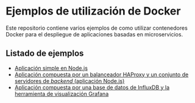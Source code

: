 # Ejemplos de utilización de Docker

Este repositorio contiene varios ejemplos de como utilizar contenedores Docker para el despliegue de aplicaciones basadas en microservicios.

## Listado de ejemplos

- [Aplicación simple en Node.js](nodejs)
- [Aplicación compuesta por un balanceador HAProxy y un conjunto de servidores de *backend* (aplicación Node.js)](haproxy-nodejs)
- [Aplicación compuesta por una base de datos de InfluxDB y la herramienta de visualización Grafana](grafana-influxdb)
